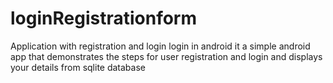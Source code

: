 # loginRegistrationform
Application with registration and login login in android
it a simple android app that demonstrates the steps for user registration and login and displays your details from sqlite database
